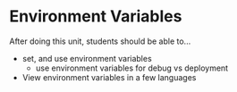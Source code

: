 Environment Variables
=====================

After doing this unit, students should be able to...

* set, and use environment variables
  * use environment variables for debug vs deployment
* View environment variables in a few languages

